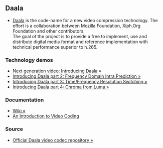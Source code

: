 ## Daala
* [Daala](https://xiph.org/daala/) is the code-name for a new video compression technology. The effort is a collaboration between Mozilla Foundation, Xiph.Org Foundation and other contributors.  
The goal of the project is to provide a free to implement, use and distribute digital media format and reference implementation with technical performance superior to h.265.

### Technology demos
* [Next generation video: Introducing Daala &raquo;](http://people.xiph.org/~xiphmont/demo/daala/demo1.shtml)
* [Introducing Daala part 2: Frequency Domain Intra Prediction &raquo;](http://people.xiph.org/~xiphmont/demo/daala/demo2.shtml)
* [Introducing Daala part 3: Time/Frequency Resolution Switching &raquo;](http://people.xiph.org/~xiphmont/demo/daala/demo3.shtml)
* [Introducing Daala part 4: Chroma from Luma &raquo;](http://people.xiph.org/~xiphmont/demo/daala/demo4.shtml)

### Documentation
* [Wiki &raquo;](http://wiki.xiph.org/Daala)
* [An Introduction to Video Coding](http://people.xiph.org/~tterribe/pubs/lca2012/auckland/intro_to_video1.pdf)
 
### Source
* [Official Daala video codec repository &raquo;](https://git.xiph.org/?p=daala.git;a=summary)
